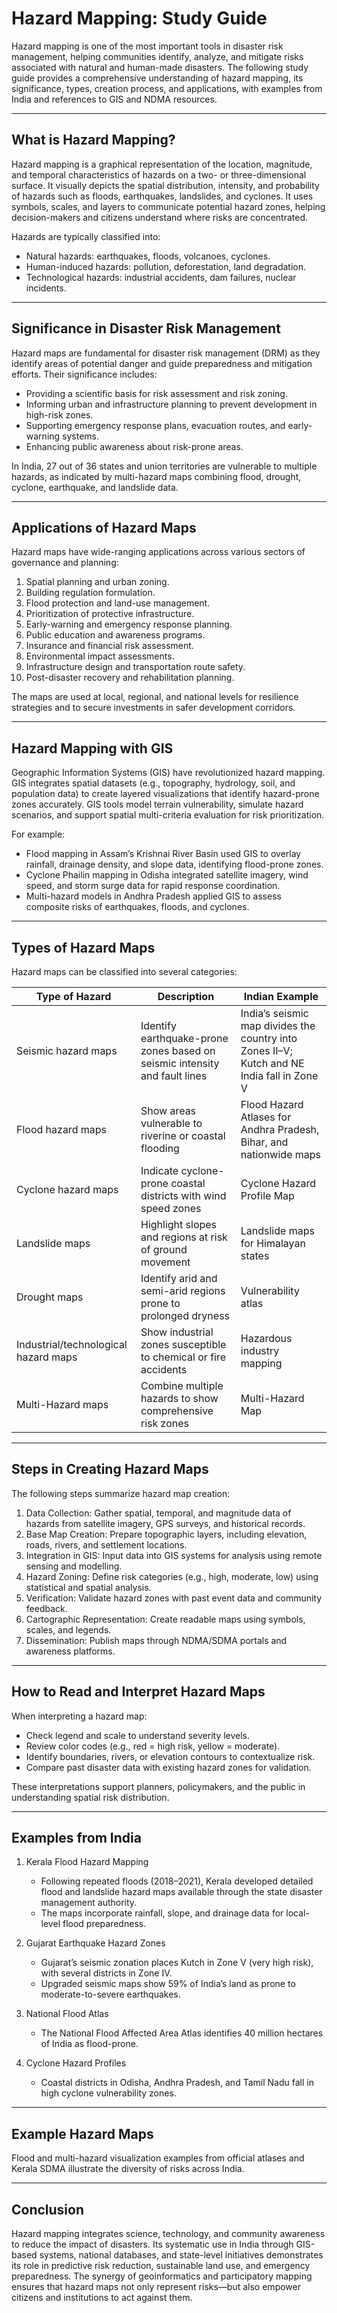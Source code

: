 # Hazard Mapping: Study Guide

Hazard mapping is one of the most important tools in disaster risk management, helping communities identify, analyze, and mitigate risks associated with natural and human-made disasters. The following study guide provides a comprehensive understanding of hazard mapping, its significance, types, creation process, and applications, with examples from India and references to GIS and NDMA resources.

---

## What is Hazard Mapping?

Hazard mapping is a graphical representation of the location, magnitude, and temporal characteristics of hazards on a two- or three-dimensional surface. It visually depicts the spatial distribution, intensity, and probability of hazards such as floods, earthquakes, landslides, and cyclones. It uses symbols, scales, and layers to communicate potential hazard zones, helping decision-makers and citizens understand where risks are concentrated.

Hazards are typically classified into:
- Natural hazards: earthquakes, floods, volcanoes, cyclones.
- Human-induced hazards: pollution, deforestation, land degradation.
- Technological hazards: industrial accidents, dam failures, nuclear incidents.

---

## Significance in Disaster Risk Management

Hazard maps are fundamental for disaster risk management (DRM) as they identify areas of potential danger and guide preparedness and mitigation efforts. Their significance includes:
- Providing a scientific basis for risk assessment and risk zoning.
- Informing urban and infrastructure planning to prevent development in high-risk zones.
- Supporting emergency response plans, evacuation routes, and early-warning systems.
- Enhancing public awareness about risk-prone areas.

In India, 27 out of 36 states and union territories are vulnerable to multiple hazards, as indicated by multi-hazard maps combining flood, drought, cyclone, earthquake, and landslide data.

---

## Applications of Hazard Maps

Hazard maps have wide-ranging applications across various sectors of governance and planning:

1. Spatial planning and urban zoning.
2. Building regulation formulation.
3. Flood protection and land-use management.
4. Prioritization of protective infrastructure.
5. Early-warning and emergency response planning.
6. Public education and awareness programs.
7. Insurance and financial risk assessment.
8. Environmental impact assessments.
9. Infrastructure design and transportation route safety.
10. Post-disaster recovery and rehabilitation planning.

The maps are used at local, regional, and national levels for resilience strategies and to secure investments in safer development corridors.

---

## Hazard Mapping with GIS

Geographic Information Systems (GIS) have revolutionized hazard mapping. GIS integrates spatial datasets (e.g., topography, hydrology, soil, and population data) to create layered visualizations that identify hazard-prone zones accurately. GIS tools model terrain vulnerability, simulate hazard scenarios, and support spatial multi-criteria evaluation for risk prioritization.

For example:
- Flood mapping in Assam’s Krishnai River Basin used GIS to overlay rainfall, drainage density, and slope data, identifying flood-prone zones.
- Cyclone Phailin mapping in Odisha integrated satellite imagery, wind speed, and storm surge data for rapid response coordination.
- Multi-hazard models in Andhra Pradesh applied GIS to assess composite risks of earthquakes, floods, and cyclones.

---

## Types of Hazard Maps

Hazard maps can be classified into several categories:

| Type of Hazard         | Description                                              | Indian Example                                                                 |
|-----------------------|----------------------------------------------------------|--------------------------------------------------------------------------------|
| Seismic hazard maps   | Identify earthquake-prone zones based on seismic intensity and fault lines | India’s seismic map divides the country into Zones II–V; Kutch and NE India fall in Zone V |
| Flood hazard maps     | Show areas vulnerable to riverine or coastal flooding    | Flood Hazard Atlases for Andhra Pradesh, Bihar, and nationwide maps            |
| Cyclone hazard maps   | Indicate cyclone-prone coastal districts with wind speed zones | Cyclone Hazard Profile Map                                                     |
| Landslide maps        | Highlight slopes and regions at risk of ground movement  | Landslide maps for Himalayan states                                            |
| Drought maps          | Identify arid and semi-arid regions prone to prolonged dryness | Vulnerability atlas                                                            |
| Industrial/technological hazard maps | Show industrial zones susceptible to chemical or fire accidents | Hazardous industry mapping                                                     |
| Multi-Hazard maps     | Combine multiple hazards to show comprehensive risk zones | Multi-Hazard Map                                                               |

---

## Steps in Creating Hazard Maps

The following steps summarize hazard map creation:

1. Data Collection: Gather spatial, temporal, and magnitude data of hazards from satellite imagery, GPS surveys, and historical records.
2. Base Map Creation: Prepare topographic layers, including elevation, roads, rivers, and settlement locations.
3. Integration in GIS: Input data into GIS systems for analysis using remote sensing and modelling.
4. Hazard Zoning: Define risk categories (e.g., high, moderate, low) using statistical and spatial analysis.
5. Verification: Validate hazard zones with past event data and community feedback.
6. Cartographic Representation: Create readable maps using symbols, scales, and legends.
7. Dissemination: Publish maps through NDMA/SDMA portals and awareness platforms.

---

## How to Read and Interpret Hazard Maps

When interpreting a hazard map:
- Check legend and scale to understand severity levels.
- Review color codes (e.g., red = high risk, yellow = moderate).
- Identify boundaries, rivers, or elevation contours to contextualize risk.
- Compare past disaster data with existing hazard zones for validation.

These interpretations support planners, policymakers, and the public in understanding spatial risk distribution.

---

## Examples from India

1. Kerala Flood Hazard Mapping
   - Following repeated floods (2018–2021), Kerala developed detailed flood and landslide hazard maps available through the state disaster management authority.
   - The maps incorporate rainfall, slope, and drainage data for local-level flood preparedness.

2. Gujarat Earthquake Hazard Zones
   - Gujarat’s seismic zonation places Kutch in Zone V (very high risk), with several districts in Zone IV.
   - Upgraded seismic maps show 59% of India’s land as prone to moderate-to-severe earthquakes.

3. National Flood Atlas
   - The National Flood Affected Area Atlas identifies 40 million hectares of India as flood-prone.

4. Cyclone Hazard Profiles
   - Coastal districts in Odisha, Andhra Pradesh, and Tamil Nadu fall in high cyclone vulnerability zones.

---

## Example Hazard Maps

Flood and multi-hazard visualization examples from official atlases and Kerala SDMA illustrate the diversity of risks across India.

---

## Conclusion

Hazard mapping integrates science, technology, and community awareness to reduce the impact of disasters. Its systematic use in India through GIS-based systems, national databases, and state-level initiatives demonstrates its role in predictive risk reduction, sustainable land use, and emergency preparedness. The synergy of geoinformatics and participatory mapping ensures that hazard maps not only represent risks—but also empower citizens and institutions to act against them.
